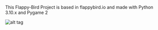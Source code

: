 This Flappy-Bird Project is based in flappybird.io and made with Python 3.10.x and Pygame 2

![alt tag](https://imgur.com/a/kBnHuq2)
